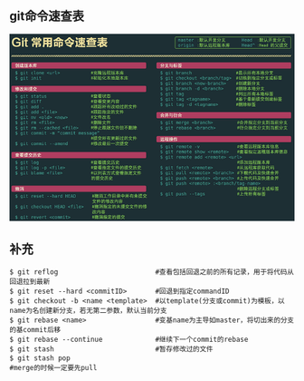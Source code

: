 ## git命令速查表

<img src="../pic/git/git.png" />

## 补充

```shell
$ git reflog						#查看包括回退之前的所有记录，用于将代码从回退拉到最新
$ git reset --hard <commitID>		#回退到指定commandID
$ git checkout -b <name <template>	#以template(分支或commit)为模板，以name为名创建新分支，若无第二参数，默认当前分支
$ git rebase <name>					#变基name为主导如master，将切出来的分支的基commit后移
$ git rebase --continue				#继续下一个commit的rebase
$ git stash							#暂存修改过的文件
$ git stash pop
#merge的时候一定要先pull
```




